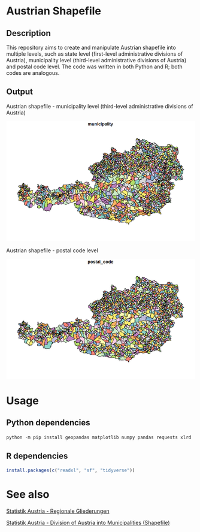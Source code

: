 <meta name='keywords' content='Austria, Österreich, shapefile, python, geopandas, R, sf'>

# Austrian Shapefile

## Description

This repository aims to create and manipulate Austrian shapefile into multiple levels, such as state level (first-level administrative divisions of Austria), municipality level (third-level administrative divisions of Austria) and postal code level.
The code was written in both Python and R; both codes are analogous.


## Output

Austrian shapefile - municipality level (third-level administrative divisions of Austria)

<p align="center">
<img src="examples/shapefile_austria_municipality.png" alt="Shapefile Austria" width=650>
</p>

Austrian shapefile - postal code level

<p align="center">
<img src="examples/shapefile_austria_postal_code.png" alt="Shapefile Austria" width=650>
</p>


# Usage

## Python dependencies

```.ps1
python -m pip install geopandas matplotlib numpy pandas requests xlrd
```

## R dependencies

```.r
install.packages(c("readxl", "sf", "tidyverse"))
```


# See also

[Statistik Austria - Regionale Gliederungen](https://www.statistik.at/services/tools/services/regionales/regionale-gliederungen/)

[Statistik Austria - Division of Austria into Municipalities (Shapefile)](https://data.statistik.gv.at/web/meta.jsp?dataset=OGDEXT_GEM_1)
